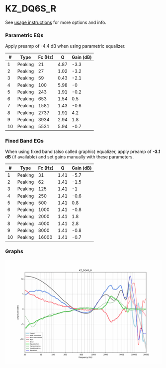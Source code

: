 # KZ_DQ6S_R
See [usage instructions](https://github.com/jaakkopasanen/AutoEq#usage) for more options and info.

### Parametric EQs
Apply preamp of -4.4 dB when using parametric equalizer.

|   # | Type    |   Fc (Hz) |    Q |   Gain (dB) |
|-----|---------|-----------|------|-------------|
|   1 | Peaking |        21 | 4.87 |        -3.3 |
|   2 | Peaking |        27 | 1.02 |        -3.2 |
|   3 | Peaking |        59 | 0.43 |        -2.1 |
|   4 | Peaking |       100 | 5.98 |        -0   |
|   5 | Peaking |       243 | 1.91 |        -0.2 |
|   6 | Peaking |       653 | 1.54 |         0.5 |
|   7 | Peaking |      1581 | 1.43 |        -0.6 |
|   8 | Peaking |      2737 | 1.91 |         4.2 |
|   9 | Peaking |      3934 | 2.94 |         1.8 |
|  10 | Peaking |      5531 | 5.94 |        -0.7 |

### Fixed Band EQs
When using fixed band (also called graphic) equalizer, apply preamp of **-3.1 dB** (if available) and set gains manually with these parameters.

|   # | Type    |   Fc (Hz) |    Q |   Gain (dB) |
|-----|---------|-----------|------|-------------|
|   1 | Peaking |        31 | 1.41 |        -5.7 |
|   2 | Peaking |        62 | 1.41 |        -1.5 |
|   3 | Peaking |       125 | 1.41 |        -1   |
|   4 | Peaking |       250 | 1.41 |        -0.6 |
|   5 | Peaking |       500 | 1.41 |         0.8 |
|   6 | Peaking |      1000 | 1.41 |        -0.8 |
|   7 | Peaking |      2000 | 1.41 |         1.8 |
|   8 | Peaking |      4000 | 1.41 |         2.8 |
|   9 | Peaking |      8000 | 1.41 |        -0.8 |
|  10 | Peaking |     16000 | 1.41 |        -0.7 |

### Graphs
![](./KZ_DQ6S_R.png)
